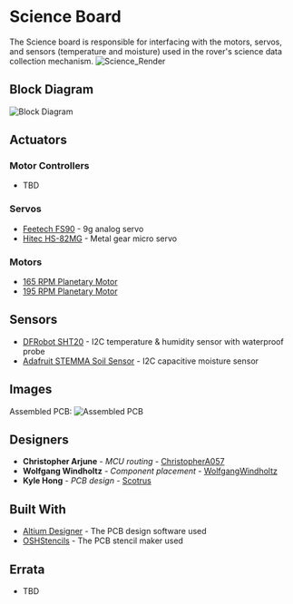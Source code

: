 # Science Board

The Science board is responsible for interfacing with the motors, servos, and sensors (temperature and moisture) used in the rover's science data collection mechanism.
![Science_Render](https://github.com/uwrobotics/MarsRover2020-PCB/blob/master/Projects/Science/Rev1/images/Science_Render.jpg)

## Block Diagram

![Block Diagram](https://github.com/uwrobotics/MarsRover2020-PCB/blob/master/Projects/Science/Rev1/images/Science_Block_Diagram.png)

## Actuators

### Motor Controllers

* TBD

### Servos

* [Feetech FS90](https://www.pololu.com/product/2818) - 9g analog servo
* [Hitec HS-82MG](https://hitecrcd.com/products/servos/micro-and-mini-servos/analog-micro-and-mini-servos/hs-82mg/product) - Metal gear micro servo 

### Motors

* [165 RPM Planetary Motor](https://www.servocity.com/165-rpm-hd-premium-planetary-gear-motor-w-encoder)
* [195 RPM Planetary Motor](https://www.servocity.com/195-rpm-premium-planetary-gear-motor)

## Sensors

* [DFRobot SHT20](https://wiki.dfrobot.com/SHT20_I2C_Temperature_%26_Humidity_Sensor__Waterproof_Probe__SKU__SEN0227) - I2C temperature & humidity sensor with waterproof probe
* [Adafruit STEMMA Soil Sensor](https://www.adafruit.com/product/4026) - I2C capacitive moisture sensor

## Images

Assembled PCB:
![Assembled PCB](https://github.com/uwrobotics/MarsRover2020-PCB/blob/master/Projects/Science/Rev1/images/Assembled_Science_Board_Rev1.jpg)

## Designers

* **Christopher Arjune** - *MCU routing* - [ChristopherA057](https://github.com/ChristopherA057)
* **Wolfgang Windholtz** - *Component placement* - [WolfgangWindholtz](https://github.com/WolfgangWindholtz)
* **Kyle Hong** - *PCB design* - [Scotrus](https://github.com/Scotrus)

## Built With

* [Altium Designer](https://www.altium.com/) - The PCB design software used
* [OSHStencils](https://www.oshstencils.com/) - The PCB stencil maker used


## Errata

* TBD
